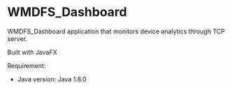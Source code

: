 # WMDFS_Dashboard

WMDFS_Dashboard application that monitors device analytics through TCP server.

Built with JavaFX

Requirement:

- Java version: Java 1.8.0